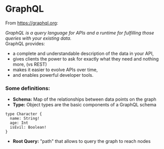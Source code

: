 # GraphQL

From https://graphql.org: </br>

<i>GraphQL is a query language for APIs and a runtime for fulfilling those queries with your existing data.</i> </br>
GraphQL provides: </br> 
- a complete and understandable description of the data in your API, 
- gives clients the power to ask for exactly what they need and nothing more, (vs REST)
- makes it easier to evolve APIs over time,
- and enables powerful developer tools.

### Some definitions:
- <b>Schema:</b> Map of the relationships between data points on the graph
- <b>Type:</b> Object types are the basic components of a GraphQL schema
```
type Character {
  name: String! 
  age: Int
  isEvil: Boolean!
}
```
- <b>Root Query:</b> "path" that allows to query the graph to reach nodes 
